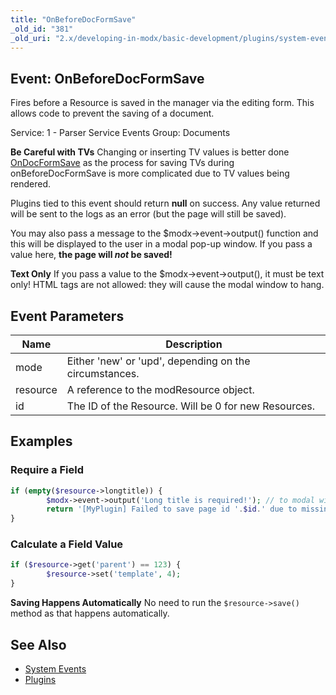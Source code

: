```yaml
---
title: "OnBeforeDocFormSave"
_old_id: "381"
_old_uri: "2.x/developing-in-modx/basic-development/plugins/system-events/onbeforedocformsave"
---
```


## Event: OnBeforeDocFormSave

Fires before a Resource is saved in the manager via the editing form. This allows code to prevent the saving of a document.

Service: 1 - Parser Service Events
 Group: Documents

**Be Careful with TVs**
 Changing or inserting TV values is better done [OnDocFormSave](extending-modx/plugins/system-events/ondocformsave "OnDocFormSave") as the process for saving TVs during onBeforeDocFormSave is more complicated due to TV values being rendered.

Plugins tied to this event should return **null** on success. Any value returned will be sent to the logs as an error (but the page will still be saved).

You may also pass a message to the $modx->event->output() function and this will be displayed to the user in a modal pop-up window. If you pass a value here, **the page will _not_ be saved!**

**Text Only**
 If you pass a value to the $modx->event->output(), it must be text only! HTML tags are not allowed: they will cause the modal window to hang.

## Event Parameters

| Name     | Description                                            |
| -------- | ------------------------------------------------------ |
| mode     | Either 'new' or 'upd', depending on the circumstances. |
| resource | A reference to the modResource object.                 |
| id       | The ID of the Resource. Will be 0 for new Resources.   |

## Examples

### Require a Field

``` php
if (empty($resource->longtitle)) {
        $modx->event->output('Long title is required!'); // to modal window
        return '[MyPlugin] Failed to save page id '.$id.' due to missing longtitle'; // to the error log
}
```

### Calculate a Field Value

``` php
if ($resource->get('parent') == 123) {
        $resource->set('template', 4);
}
```

**Saving Happens Automatically**
 No need to run the `$resource->save()` method as that happens automatically.

## See Also

- [System Events](extending-modx/plugins/system-events "System Events")
- [Plugins](extending-modx/plugins "Plugins")
